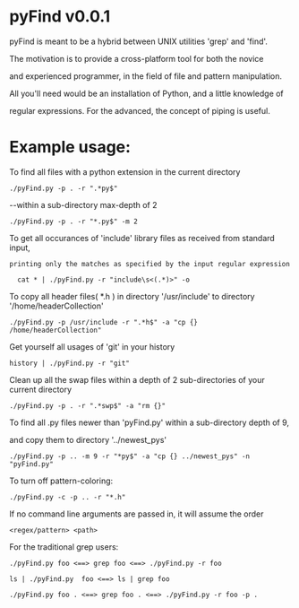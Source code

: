 
pyFind v0.0.1
==============

 pyFind is meant to be a hybrid between UNIX utilities 'grep' and 'find'.

  The motivation is to provide a cross-platform tool for both the novice

and experienced programmer, in the field of file and pattern manipulation.

 All you'll need would be an installation of Python, and a little knowledge of 

regular expressions. For the advanced, the concept of piping is useful.



Example usage:
=================

  To find all files with a python extension in the current directory

    ./pyFind.py -p . -r ".*py$"

  --within a sub-directory max-depth of 2

    ./pyFind.py -p . -r "*.py$" -m 2

  To get all occurances of 'include' library files as received from standard input, 

    printing only the matches as specified by the input regular expression

      cat * | ./pyFind.py -r "include\s<(.*)>" -o

  To copy all header files( \*.h ) in directory '/usr/include' to directory '/home/headerCollection'
  
    ./pyFind.py -p /usr/include -r ".*h$" -a "cp {} /home/headerCollection"

  Get yourself all usages of 'git' in your history

    history | ./pyFind.py -r "git"

  Clean up all the swap files within a depth of 2 sub-directories of your current directory

    ./pyFind.py -p . -r ".*swp$" -a "rm {}"

  To find all .py files newer than 'pyFind.py' within a sub-directory depth of 9,

  and copy them to directory '../newest\_pys'

    ./pyFind.py -p .. -m 9 -r "*py$" -a "cp {} ../newest_pys" -n "pyFind.py"

  To turn off pattern-coloring:

    ./pyFind.py -c -p .. -r "*.h"

  If no command line arguments are passed in, it will assume the order

    <regex/pattern> <path>

  For the traditional grep users:

    ./pyFind.py foo <==> grep foo <==> ./pyFind.py -r foo

    ls | ./pyFind.py  foo <==> ls | grep foo

    ./pyFind.py foo . <==> grep foo . <==> ./pyFind.py -r foo -p .
